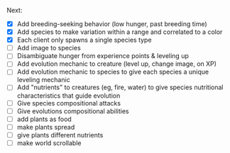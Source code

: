 


Next:

- [x] Add breeding-seeking behavior (low hunger, past breeding time)
- [x] Add species to make variation within a range and correlated to a color
- [x] Each client only spawns a single species type
- [ ] Add image to species
- [ ] Disambiguate hunger from experience points & leveling up
- [ ] Add evolution mechanic to creature (level up, change image, on XP)
- [ ] Add evolution mechanic to species to give each species a unique leveling mechanic
- [ ] Add "nutrients" to creatures (eg, fire, water) to give species nutritional characteristics that guide evolution
- [ ] Give species compositional attacks
- [ ] Give evolutions compositional abilities
- [ ] add plants as food
- [ ] make plants spread
- [ ] give plants different nutrients
- [ ] make world scrollable 